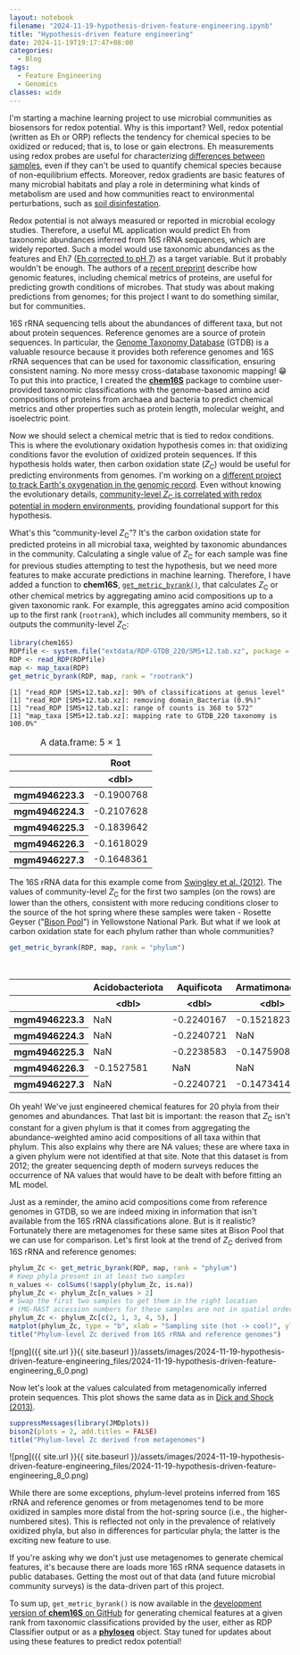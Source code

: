 ```yaml
---
layout: notebook
filename: "2024-11-19-hypothesis-driven-feature-engineering.ipynb"
title: "Hypothesis-driven feature engineering"
date: 2024-11-19T19:17:47+08:00
categories:
  - Blog
tags:
  - Feature Engineering
  - Genomics
classes: wide
---
```


I'm starting a machine learning project to use microbial communities as biosensors for redox potential.
Why is this important?
Well, redox potential (written as Eh or ORP) reflects the tendency for chemical species to be oxidized or reduced; that is, to lose or gain electrons.
Eh measurements using redox probes are useful for characterizing [differences between samples](https://doi.org/10.1071/EN17158), even if they can't be used to quantify chemical species because of non-equilibrium effects.
Moreover, redox gradients are basic features of many microbial habitats and play a role in determining what kinds of metabolism are used and how communities react to environmental perturbations, such as [soil disinfestation](https://doi.org/10.1007/s00248-019-01477-6).

Redox potential is not always measured or reported in microbial ecology studies.
Therefore, a useful ML application would predict Eh from taxonomic abundances inferred from 16S rRNA sequences, which are widely reported.
Such a model would use taxonomic abundances as the features and Eh7 ([Eh corrected to pH 7](https://doi.org/10.1016/j.aca.2015.11.052)) as a target variable.
But it probably wouldn't be enough.
The authors of a [recent preprint](https://doi.org/10.1101/2024.03.22.586313) describe how genomic features, including chemical metrics of proteins, are useful for predicting growth conditions of microbes.
That study was about making predictions from genomes; for this project I want to do something similar, but for communities.

16S rRNA sequencing tells about the abundances of different taxa, but not about protein sequences.
Reference genomes are a source of protein sequences.
In particular, the [Genome Taxonomy Database](https://gtdb.ecogenomic.org/) (GTDB) is a valuable resource because it provides both reference genomes and 16S rRNA sequences that can be used for taxonomic classification, ensuring consistent naming.
No more messy cross-database taxonomic mapping! 😁
To put this into practice, I created the [**chem16S**](https://doi.org/10.32614/CRAN.package.chem16S) package to combine user-provided taxonomic classifications with the genome-based amino acid compositions of proteins from archaea and bacteria to predict chemical metrics and other properties such as protein length, molecular weight, and isoelectric point.

Now we should select a chemical metric that is tied to redox conditions.
This is where the evolutionary oxidation hypothesis comes in: that oxidizing conditions favor the evolution of oxidized protein sequences.
If this hypothesis holds water, then carbon oxidation state (*Z*<sub>C</sub>) would be useful for predicting environments from genomes.
I'm working on a [different project to track Earth's oxygenation in the genomic record](https://github.com/jedick/JMDplots/blob/main/R/genoGOE.R).
Even without knowing the evolutionary details, [community-level *Z*<sub>C</sub> is correlated with redox potential in modern environments](https://doi.org/10.1128/msystems.00014-23), providing foundational support for this hypothesis.

What's this “community-level *Z*<sub>C</sub>”?
It's the carbon oxidation state for predicted proteins in all microbial taxa, weighted by taxonomic abundances in the community.
Calculating a single value of *Z*<sub>C</sub> for each sample was fine for previous studies attempting to test the hypothesis, but we need more features to make accurate predictions in machine learning.
Therefore, I have added a function to **chem16S**, [`get_metric_byrank()`](https://chnosz.net/chem16S/manual/get_metric_byrank.html), that calculates *Z*<sub>C</sub> or other chemical metrics by aggregating amino acid compositions up to a given taxonomic rank.
For example, this agreggates amino acid composition up to the first rank (`rootrank`), which includes all community members, so it outputs the community-level *Z*<sub>C</sub>:


```R
library(chem16S)
RDPfile <- system.file("extdata/RDP-GTDB_220/SMS+12.tab.xz", package = "chem16S")
RDP <- read_RDP(RDPfile)
map <- map_taxa(RDP)
get_metric_byrank(RDP, map, rank = "rootrank")
```

    [1] "read_RDP [SMS+12.tab.xz]: 90% of classifications at genus level"
    [1] "read_RDP [SMS+12.tab.xz]: removing domain_Bacteria (0.9%)"
    [1] "read_RDP [SMS+12.tab.xz]: range of counts is 368 to 572"
    [1] "map_taxa [SMS+12.tab.xz]: mapping rate to GTDB_220 taxonomy is 100.0%"



<table class="dataframe">
<caption>A data.frame: 5 × 1</caption>
<thead>
	<tr><th></th><th scope=col>Root</th></tr>
	<tr><th></th><th scope=col>&lt;dbl&gt;</th></tr>
</thead>
<tbody>
	<tr><th scope=row>mgm4946223.3</th><td>-0.1900768</td></tr>
	<tr><th scope=row>mgm4946224.3</th><td>-0.2107628</td></tr>
	<tr><th scope=row>mgm4946225.3</th><td>-0.1839642</td></tr>
	<tr><th scope=row>mgm4946226.3</th><td>-0.1618029</td></tr>
	<tr><th scope=row>mgm4946227.3</th><td>-0.1648361</td></tr>
</tbody>
</table>



The 16S rRNA data for this example come from [Swingley et al. (2012)](https://doi.org/10.1371/journal.pone.0038108). The values of community-level *Z*<sub>C</sub> for the first two samples (on the rows) are lower than the others, consistent with more reducing conditions closer to the source of the hot spring where these samples were taken - Rosette Geyser ("[Bison Pool](https://doi.org/10.1371/journal.pone.0022782.g002)") in Yellowstone National Park.
But what if we look at carbon oxidation state for each phylum rather than whole communities?


```R
get_metric_byrank(RDP, map, rank = "phylum")
```


<table class="dataframe">
<caption>A data.frame: 5 × 20</caption>
<thead>
	<tr><th></th><th scope=col>Acidobacteriota</th><th scope=col>Aquificota</th><th scope=col>Armatimonadota</th><th scope=col>Bacillota</th><th scope=col>Bacteroidota</th><th scope=col>CSP1.3</th><th scope=col>Chloroflexota</th><th scope=col>Cyanobacteriota</th><th scope=col>DRYD01</th><th scope=col>Deinococcota</th><th scope=col>Elusimicrobiota</th><th scope=col>Gemmatimonadota</th><th scope=col>Halobacteriota</th><th scope=col>Patescibacteria</th><th scope=col>Pseudomonadota</th><th scope=col>Spirochaetota</th><th scope=col>Thermoplasmatota</th><th scope=col>Thermoproteota</th><th scope=col>Thermotogota</th><th scope=col>WOR.3</th></tr>
	<tr><th></th><th scope=col>&lt;dbl&gt;</th><th scope=col>&lt;dbl&gt;</th><th scope=col>&lt;dbl&gt;</th><th scope=col>&lt;dbl&gt;</th><th scope=col>&lt;dbl&gt;</th><th scope=col>&lt;dbl&gt;</th><th scope=col>&lt;dbl&gt;</th><th scope=col>&lt;dbl&gt;</th><th scope=col>&lt;dbl&gt;</th><th scope=col>&lt;dbl&gt;</th><th scope=col>&lt;dbl&gt;</th><th scope=col>&lt;dbl&gt;</th><th scope=col>&lt;dbl&gt;</th><th scope=col>&lt;dbl&gt;</th><th scope=col>&lt;dbl&gt;</th><th scope=col>&lt;dbl&gt;</th><th scope=col>&lt;dbl&gt;</th><th scope=col>&lt;dbl&gt;</th><th scope=col>&lt;dbl&gt;</th><th scope=col>&lt;dbl&gt;</th></tr>
</thead>
<tbody>
	<tr><th scope=row>mgm4946223.3</th><td>       NaN</td><td>-0.2240167</td><td>-0.1521823</td><td>-0.1936423</td><td>       NaN</td><td>       NaN</td><td>-0.1669757</td><td>       NaN</td><td>       NaN</td><td>-0.1936716</td><td>       NaN</td><td>       NaN</td><td>       NaN</td><td>-0.2624131</td><td>-0.1418044</td><td>       NaN</td><td>      NaN</td><td>-0.1795643</td><td>       NaN</td><td>-0.2405404</td></tr>
	<tr><th scope=row>mgm4946224.3</th><td>       NaN</td><td>-0.2240721</td><td>       NaN</td><td>       NaN</td><td>       NaN</td><td>       NaN</td><td>       NaN</td><td>-0.1351809</td><td>       NaN</td><td>-0.1936716</td><td>       NaN</td><td>       NaN</td><td>       NaN</td><td>       NaN</td><td>-0.1393235</td><td>       NaN</td><td>-0.126997</td><td>-0.2117681</td><td>       NaN</td><td>       NaN</td></tr>
	<tr><th scope=row>mgm4946225.3</th><td>       NaN</td><td>-0.2238583</td><td>-0.1475908</td><td>-0.1920696</td><td>-0.1720817</td><td>       NaN</td><td>-0.1647598</td><td>       NaN</td><td>-0.2541078</td><td>-0.1932030</td><td>       NaN</td><td>-0.1423286</td><td>       NaN</td><td>-0.2459384</td><td>-0.1602478</td><td>       NaN</td><td>      NaN</td><td>-0.1836186</td><td>       NaN</td><td>-0.2163193</td></tr>
	<tr><th scope=row>mgm4946226.3</th><td>-0.1527581</td><td>       NaN</td><td>       NaN</td><td>-0.2005670</td><td>-0.1659640</td><td>-0.1443808</td><td>-0.1530366</td><td>-0.1599769</td><td>       NaN</td><td>-0.1714178</td><td>       NaN</td><td>       NaN</td><td>       NaN</td><td>-0.2262955</td><td>-0.1577910</td><td>       NaN</td><td>      NaN</td><td>       NaN</td><td>       NaN</td><td>       NaN</td></tr>
	<tr><th scope=row>mgm4946227.3</th><td>       NaN</td><td>-0.2240721</td><td>-0.1473414</td><td>       NaN</td><td>-0.1697553</td><td>       NaN</td><td>-0.1558235</td><td>-0.1608831</td><td>       NaN</td><td>-0.1714178</td><td>-0.2525205</td><td>       NaN</td><td>-0.1618895</td><td>-0.2321619</td><td>-0.1566022</td><td>-0.2360288</td><td>      NaN</td><td>-0.1770686</td><td>-0.2159915</td><td>       NaN</td></tr>
</tbody>
</table>



Oh yeah!
We've just engineered chemical features for 20 phyla from their genomes and abundances.
That last bit is important: the reason that *Z*<sub>C</sub> isn't constant for a given phylum is that it comes from aggregating the abundance-weighted amino acid compositions of all taxa within that phylum.
This also explains why there are NA values; these are where taxa in a given phylum were not identified at that site.
Note that this dataset is from 2012; the greater sequencing depth of modern surveys reduces the occurrence of NA values that would have to be dealt with before fitting an ML model.

Just as a reminder, the amino acid compositions come from reference genomes in GTDB, so we are indeed mixing in information that isn't available from the 16S rRNA classifications alone.
But is it realistic?
Fortunately there are metagenomes for these same sites at Bison Pool that we can use for comparison.
Let's first look at the trend of *Z*<sub>C</sub> derived from 16S rRNA and reference genomes:


```R
phylum_Zc <- get_metric_byrank(RDP, map, rank = "phylum")
# Keep phyla present in at least two samples
n_values <- colSums(!sapply(phylum_Zc, is.na))
phylum_Zc <- phylum_Zc[n_values > 2]
# Swap the first two samples to get them in the right location
# (MG-RAST accession numbers for these samples are not in spatial order)
phylum_Zc <- phylum_Zc[c(2, 1, 3, 4, 5), ]
matplot(phylum_Zc, type = "b", xlab = "Sampling site (hot -> cool)", ylab = "Zc")
title("Phylum-level Zc derived from 16S rRNA and reference genomes")
```


    
![png]({{ site.url }}{{ site.baseurl }}/assets/images/2024-11-19-hypothesis-driven-feature-engineering_files/2024-11-19-hypothesis-driven-feature-engineering_6_0.png)
    


Now let's look at the values calculated from metagenomically inferred protein sequences.
This plot shows the same data as in [Dick and Shock (2013)](https://doi.org/10.1371/journal.pone.0072395).


```R
suppressMessages(library(JMDplots))
bison2(plots = 2, add.titles = FALSE)
title("Phylum-level Zc derived from metagenomes")
```


    
![png]({{ site.url }}{{ site.baseurl }}/assets/images/2024-11-19-hypothesis-driven-feature-engineering_files/2024-11-19-hypothesis-driven-feature-engineering_8_0.png)
    


While there are some exceptions, phylum-level proteins inferred from 16S rRNA and reference genomes or from metagenomes tend to be more oxidized in samples more distal from the hot-spring source (i.e., the higher-numbered sites).
This is reflected not only in the prevalence of relatively oxidized phyla, but also in differences for particular phyla; the latter is the exciting new feature to use.

If you're asking why we don't just use metagenomes to generate chemical features, it's because there are loads more 16S rRNA sequence datasets in public databases.
Getting the most out of that data (and future microbial community surveys) is the data-driven part of this project.

To sum up, `get_metric_byrank()` is now available in the [development version of **chem16S** on GitHub](https://github.com/jedick/chem16S) for generating chemical features at a given rank from taxonomic classifications provided by the user, either as RDP Classifier output or as a [**phyloseq**](https://doi.org/10.18129/B9.bioc.phyloseq ) object.
Stay tuned for updates about using these features to predict redox potential!
